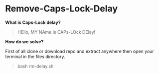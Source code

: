 # Remove-Caps-Lock-Delay
**What is Caps-Lock delay?**

> HEllo, MY NAme is CAPs-LOck DElay!

**How do we solve?**

First of all clone or download repo and extract anywhere then open your terminal in the files directory. 
> bash rm-delay.sh
